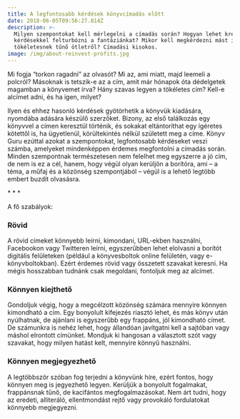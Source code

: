 ```yaml
---
title: A legfontosabb kérdések könyvcímadás előtt
date: 2018-06-05T09:56:27.814Z
description: >-
  Milyen szempontokat kell mérlegelni a címadás során? Hogyan lehet kreatív
  kérdésekkel felturbózni a fantáziánkat? Mikor kell megkérdezni mást is a
  tökéletesnek tűnő ötletről? Címadási kisokos.
image: /img/about-reinvest-profits.jpg
---
```

Mi fogja “torkon ragadni” az olvasót? Mi az, ami miatt, majd leemeli a polcról? Másoknak is tetszik-e az a cím, amit már hónapok óta dédelgetek magamban a könyvemet írva? Hány szavas legyen a tökéletes cím? Kell-e alcímet adni, és ha igen, milyet?

Ilyen és ehhez hasonló kérdések gyötörhetik a könyvük kiadására, nyomdába adására készülő szerzőket. Bizony, az első találkozás egy könyvvel a címen keresztül történik, és sokakat eltántoríthat egy ígéretes kötettől is, ha ügyetlenül, körültekintés nélkül született meg a címe. Könyv Guru ezúttal azokat a szempontokat, legfontosabb kérdéseket veszi számba, amelyeket mindenképpen érdemes megfontolni a címadás során. Minden szempontnak természetesen nem felelhet meg egyszerre a jó cím, de nem is ez a cél, hanem, hogy végül olyan kerüljön a borítóra, ami – a téma, a műfaj és a közönség szempontjából – végül is a lehető legtöbb embert buzdít olvasásra.

\* \* *

A fő szabályok:

### Rövid

A rövid címeket könnyebb leírni, kimondani, URL-ekben használni, Facebookon vagy Twitteren leírni, egyszerűbben lehet elolvasni a borítót digitális felületeken (például a könyvesboltok online felületén, vagy e-könyvboltokban). Ezért érdemes rövid vagy összetett szavakat keresni. Ha mégis hosszabban tudnánk csak megoldani, fontoljuk meg az alcímet.

### Könnyen kiejthető

Gondoljuk végig, hogy a megcélzott közönség számára mennyire könnyen kimondható a cím. Egy bonyolult kifejezés riasztó lehet, és más könyv után nyúlhatnak, de ajánlani is egyszerűbb egy frappáns, jól kimondható címet. De számunkra is nehéz lehet, hogy állandóan javítgatni kell a sajtóban vagy máshol elrontott címünket. Mondjuk ki hangosan a választott szót vagy szavakat, hogy milyen hatást kelt, mennyire könnyű használni.

### Könnyen megjegyezhető

A legtöbbször szóban fog terjedni a könyvünk híre, ezért fontos, hogy könnyen meg is jegyezhető legyen. Kerüljük a bonyolult fogalmakat, frappánsnak tűnő, de kacifántos megfogalmazásokat. Nem árt tudni, hogy az eredeti, alliteráló, ellentmondást rejtő vagy provokáló fordulatokat könnyebb megjegyezni.
